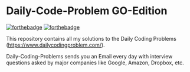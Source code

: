 # Daily-Code-Problem GO-Edition
[![forthebadge](https://forthebadge.com/images/badges/made-with-go.svg)](https://forthebadge.com)
[![forthebadge](https://forthebadge.com/images/badges/built-with-love.svg)](https://forthebadge.com)

This repository contains all my solutions to the Daily Coding Problems (https://www.dailycodingproblem.com/).

Daily-Coding-Problems sends you an Email every day with interview questions asked by major companies like Google, Amazon, Dropbox, etc.